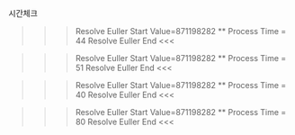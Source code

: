 시간체크


>>> Resolve Euller Start
Value=871198282
** Process Time = 44
Resolve Euller End <<<

>>> Resolve Euller Start
Value=871198282
** Process Time = 51
Resolve Euller End <<<

>>> Resolve Euller Start
Value=871198282
** Process Time = 40
Resolve Euller End <<<

>>> Resolve Euller Start
Value=871198282
** Process Time = 80
Resolve Euller End <<<

